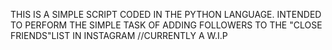  THIS IS A SIMPLE SCRIPT CODED IN THE PYTHON LANGUAGE.
 INTENDED TO PERFORM THE SIMPLE TASK OF ADDING FOLLOWERS TO THE "CLOSE FRIENDS"LIST IN INSTAGRAM
 //CURRENTLY A W.I.P
